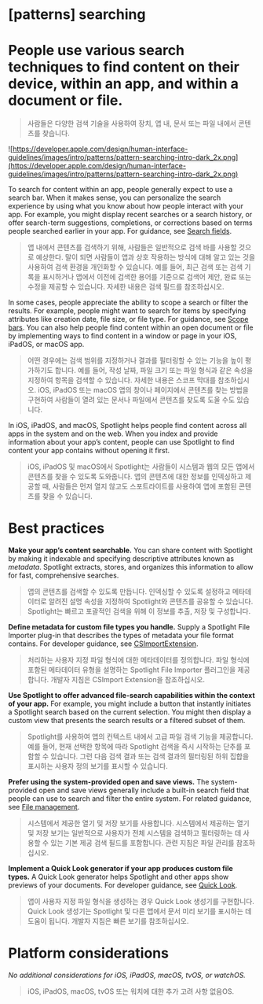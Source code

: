 # **[patterns] searching**

# People use various search techniques to find content on their device, within an app, and within a document or file.
> 사람들은 다양한 검색 기술을 사용하여 장치, 앱 내, 문서 또는 파일 내에서 콘텐츠를 찾습니다.
>




![https://developer.apple.com/design/human-interface-guidelines/images/intro/patterns/pattern-searching-intro-dark_2x.png](https://developer.apple.com/design/human-interface-guidelines/images/intro/patterns/pattern-searching-intro-dark_2x.png)

To search for content within an app, people generally expect to use a search bar. When it makes sense, you can personalize the search experience by using what you know about how people interact with your app. For example, you might display recent searches or a search history, or offer search-term suggestions, completions, or corrections based on terms people searched earlier in your app. For guidance, see [Search fields](../components/navigation-and-search/search-fields).
> 앱 내에서 콘텐츠를 검색하기 위해, 사람들은 일반적으로 검색 바를 사용할 것으로 예상한다. 말이 되면 사람들이 앱과 상호 작용하는 방식에 대해 알고 있는 것을 사용하여 검색 환경을 개인화할 수 있습니다. 예를 들어, 최근 검색 또는 검색 기록을 표시하거나 앱에서 이전에 검색한 용어를 기준으로 검색어 제안, 완료 또는 수정을 제공할 수 있습니다. 자세한 내용은 검색 필드를 참조하십시오.
>




In some cases, people appreciate the ability to scope a search or filter the results. For example, people might want to search for items by specifying attributes like creation date, file size, or file type. For guidance, see [Scope bars](https://developer.apple.com/design/human-interface-guidelines/components/navigation-and-search/search-fields/#scope-bars). You can also help people find content within an open document or file by implementing ways to find content in a window or page in your iOS, iPadOS, or macOS app.
> 어떤 경우에는 검색 범위를 지정하거나 결과를 필터링할 수 있는 기능을 높이 평가하기도 합니다. 예를 들어, 작성 날짜, 파일 크기 또는 파일 형식과 같은 속성을 지정하여 항목을 검색할 수 있습니다. 자세한 내용은 스코프 막대를 참조하십시오. iOS, iPadOS 또는 macOS 앱의 창이나 페이지에서 콘텐츠를 찾는 방법을 구현하여 사람들이 열려 있는 문서나 파일에서 콘텐츠를 찾도록 도울 수도 있습니다.
>




In iOS, iPadOS, and macOS, Spotlight helps people find content across all apps in the system and on the web. When you index and provide information about your app’s content, people can use Spotlight to find content your app contains without opening it first.
> iOS, iPadOS 및 macOS에서 Spotlight는 사람들이 시스템과 웹의 모든 앱에서 콘텐츠를 찾을 수 있도록 도와줍니다. 앱의 콘텐츠에 대한 정보를 인덱싱하고 제공할 때, 사람들은 먼저 열지 않고도 스포트라이트를 사용하여 앱에 포함된 콘텐츠를 찾을 수 있습니다.
>




# **Best practices**

**Make your app’s content searchable.** You can share content with Spotlight by making it indexable and specifying descriptive attributes known as *metadata*. Spotlight extracts, stores, and organizes this information to allow for fast, comprehensive searches.
> 앱의 콘텐츠를 검색할 수 있도록 만듭니다. 인덱싱할 수 있도록 설정하고 메타데이터로 알려진 설명 속성을 지정하여 Spotlight와 콘텐츠를 공유할 수 있습니다. Spotlight는 빠르고 포괄적인 검색을 위해 이 정보를 추출, 저장 및 구성합니다.
>




**Define metadata for custom file types you handle.** Supply a Spotlight File Importer plug-in that describes the types of metadata your file format contains. For developer guidance, see [CSImportExtension](https://developer.apple.com/documentation/corespotlight/csimportextension).
> 처리하는 사용자 지정 파일 형식에 대한 메타데이터를 정의합니다. 파일 형식에 포함된 메타데이터 유형을 설명하는 Spotlight File Importer 플러그인을 제공합니다. 개발자 지침은 CSImport Extension을 참조하십시오.
>




**Use Spotlight to offer advanced file-search capabilities within the context of your app.** For example, you might include a button that instantly initiates a Spotlight search based on the current selection. You might then display a custom view that presents the search results or a filtered subset of them.
> Spotlight를 사용하여 앱의 컨텍스트 내에서 고급 파일 검색 기능을 제공합니다. 예를 들어, 현재 선택한 항목에 따라 Spotlight 검색을 즉시 시작하는 단추를 포함할 수 있습니다. 그런 다음 검색 결과 또는 검색 결과의 필터링된 하위 집합을 표시하는 사용자 정의 보기를 표시할 수 있습니다.
>




**Prefer using the system-provided open and save views.** The system-provided open and save views generally include a built-in search field that people can use to search and filter the entire system. For related guidance, see [File management](../patterns/file-management).
> 시스템에서 제공한 열기 및 저장 보기를 사용합니다. 시스템에서 제공하는 열기 및 저장 보기는 일반적으로 사용자가 전체 시스템을 검색하고 필터링하는 데 사용할 수 있는 기본 제공 검색 필드를 포함합니다. 관련 지침은 파일 관리를 참조하십시오.
>




**Implement a Quick Look generator if your app produces custom file types.** A Quick Look generator helps Spotlight and other apps show previews of your documents. For developer guidance, see [Quick Look](https://developer.apple.com/documentation/quicklook/).
> 앱이 사용자 지정 파일 형식을 생성하는 경우 Quick Look 생성기를 구현합니다. Quick Look 생성기는 Spotlight 및 다른 앱에서 문서 미리 보기를 표시하는 데 도움이 됩니다. 개발자 지침은 빠른 보기를 참조하십시오.
>




# **Platform considerations**

*No additional considerations for iOS, iPadOS, macOS, tvOS, or watchOS.*
> iOS, iPadOS, macOS, tvOS 또는 워치에 대한 추가 고려 사항 없음OS.
>



